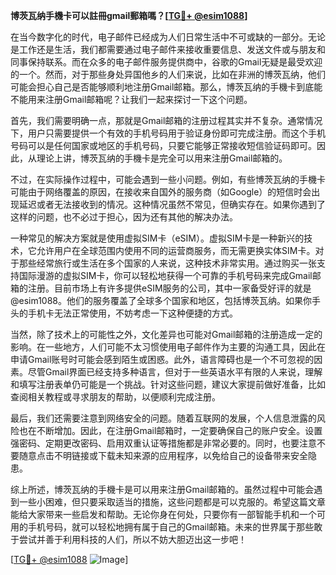 **博茨瓦纳手機卡可以註冊gmail郵箱嗎？[[TG💪+ @esim1088](https://t.me/s/esim1088)]**

在当今数字化的时代，电子邮件已经成为人们日常生活中不可或缺的一部分。无论是工作还是生活，我们都需要通过电子邮件来接收重要信息、发送文件或与朋友和同事保持联系。而在众多的电子邮件服务提供商中，谷歌的Gmail无疑是最受欢迎的一个。然而，对于那些身处异国他乡的人们来说，比如在非洲的博茨瓦纳，他们可能会担心自己是否能够顺利地注册Gmail邮箱。那么，博茨瓦纳的手機卡到底能不能用来注册Gmail邮箱呢？让我们一起来探讨一下这个问题。

首先，我们需要明确一点，那就是Gmail邮箱的注册过程其实并不复杂。通常情况下，用户只需要提供一个有效的手机号码用于验证身份即可完成注册。而这个手机号码可以是任何国家或地区的手机号码，只要它能够正常接收短信验证码即可。因此，从理论上讲，博茨瓦纳的手機卡是完全可以用来注册Gmail邮箱的。

不过，在实际操作过程中，可能会遇到一些小问题。例如，有些博茨瓦纳的手機卡可能由于网络覆盖的原因，在接收来自国外的服务商（如Google）的短信时会出现延迟或者无法接收到的情况。这种情况虽然不常见，但确实存在。如果你遇到了这样的问题，也不必过于担心，因为还有其他的解决办法。

一种常见的解决方案就是使用虚拟SIM卡（eSIM）。虚拟SIM卡是一种新兴的技术，它允许用户在全球范围内使用不同的运营商服务，而无需更换实体SIM卡。对于那些经常旅行或生活在多个国家的人来说，这种技术非常实用。通过购买一张支持国际漫游的虚拟SIM卡，你可以轻松地获得一个可靠的手机号码来完成Gmail邮箱的注册。目前市场上有许多提供eSIM服务的公司，其中一家备受好评的就是@esim1088。他们的服务覆盖了全球多个国家和地区，包括博茨瓦纳。如果你手头的手机卡无法正常使用，不妨考虑一下这种便捷的方式。

当然，除了技术上的可能性之外，文化差异也可能对Gmail邮箱的注册造成一定的影响。在一些地方，人们可能不太习惯使用电子邮件作为主要的沟通工具，因此在申请Gmail账号时可能会感到陌生或困惑。此外，语言障碍也是一个不可忽视的因素。尽管Gmail界面已经支持多种语言，但对于一些英语水平有限的人来说，理解和填写注册表单仍可能是一个挑战。针对这些问题，建议大家提前做好准备，比如查阅相关教程或寻求朋友的帮助，以便顺利完成注册。

最后，我们还需要注意到网络安全的问题。随着互联网的发展，个人信息泄露的风险也在不断增加。因此，在注册Gmail邮箱时，一定要确保自己的账户安全。设置强密码、定期更改密码、启用双重认证等措施都是非常必要的。同时，也要注意不要随意点击不明链接或下载未知来源的应用程序，以免给自己的设备带来安全隐患。

综上所述，博茨瓦纳的手機卡是可以用来注册Gmail邮箱的。虽然过程中可能会遇到一些小困难，但只要采取适当的措施，这些问题都是可以克服的。希望这篇文章能给大家带来一些启发和帮助。无论你身在何处，只要你有一部智能手机和一个可用的手机号码，就可以轻松地拥有属于自己的Gmail邮箱。未来的世界属于那些敢于尝试并善于利用科技的人们，所以不妨大胆迈出这一步吧！

[[TG💪+ @esim1088](https://t.me/s/esim1088) ![Image](https://i.postimg.cc/4NQfJmqS/Snipaste-2025-05-13-00-14-12.png)]